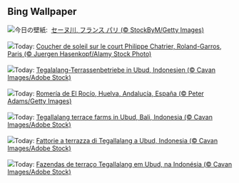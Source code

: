 ## Bing Wallpaper
![](https://www.bing.com/th?id=OHR.PontdArcole_JA-JP2896354577_UHD.jpg&w=1000)今日の壁紙: &nbsp;[セーヌ川, フランス パリ (© StockByM/Getty Images)](https://www.bing.com/th?id=OHR.PontdArcole_JA-JP2896354577_UHD.jpg)
<br><br/>
![](https://www.bing.com/th?id=OHR.FrenchTennis_FR-FR8649321439_UHD.jpg&w=1000)Today: [Coucher de soleil sur le court Philippe Chatrier, Roland-Garros, Paris (© Juergen Hasenkopf/Alamy Stock Photo)](https://www.bing.com/th?id=OHR.FrenchTennis_FR-FR8649321439_UHD.jpg)
<br><br/>
![](https://www.bing.com/th?id=OHR.TegallalangTerrace_DE-DE5316253421_UHD.jpg&w=1000)Today: [Tegalalang-Terrassenbetriebe in Ubud, Indonesien (© Cavan Images/Adobe Stock)](https://www.bing.com/th?id=OHR.TegallalangTerrace_DE-DE5316253421_UHD.jpg)
<br><br/>
![](https://www.bing.com/th?id=OHR.ElRocio_ES-ES0246161840_UHD.jpg&w=1000)Today: [Romería de El Rocío, Huelva, Andalucía, España (© Peter Adams/Getty Images)](https://www.bing.com/th?id=OHR.ElRocio_ES-ES0246161840_UHD.jpg)
<br><br/>
![](https://www.bing.com/th?id=OHR.TegallalangTerrace_EN-GB7684726638_UHD.jpg&w=1000)Today: [Tegallalang terrace farms in Ubud, Bali, Indonesia (© Cavan Images/Adobe Stock)](https://www.bing.com/th?id=OHR.TegallalangTerrace_EN-GB7684726638_UHD.jpg)
<br><br/>
![](https://www.bing.com/th?id=OHR.TegallalangTerrace_IT-IT1569351575_UHD.jpg&w=1000)Today: [Fattorie a terrazza di Tegallalang a Ubud, Indonesia  (© Cavan Images/Adobe Stock)](https://www.bing.com/th?id=OHR.TegallalangTerrace_IT-IT1569351575_UHD.jpg)
<br><br/>
![](https://www.bing.com/th?id=OHR.TegallalangTerrace_PT-BR7397277478_UHD.jpg&w=1000)Today: [Fazendas de terraço Tegallalang em Ubud, na Indonésia (© Cavan Images/Adobe Stock)](https://www.bing.com/th?id=OHR.TegallalangTerrace_PT-BR7397277478_UHD.jpg)
<br><br/>
